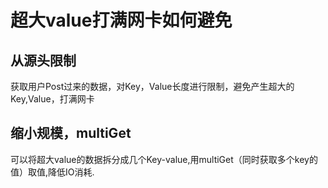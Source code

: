 # 超大value打满网卡如何避免

## 从源头限制
获取用户Post过来的数据，对Key，Value长度进行限制，避免产生超大的Key,Value，打满网卡

## 缩小规模，multiGet
可以将超大value的数据拆分成几个Key-value,用multiGet（同时获取多个key的值）取值,降低IO消耗.



